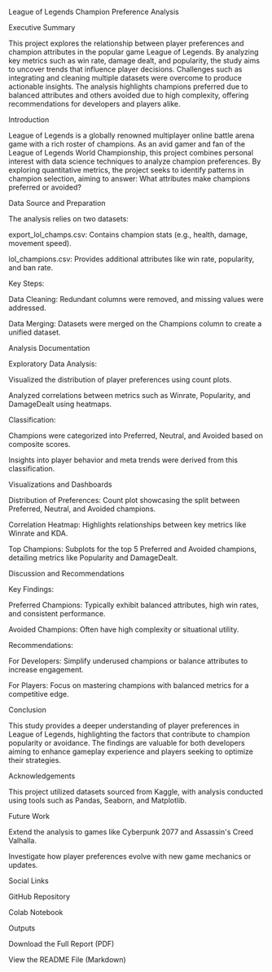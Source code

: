 League of Legends Champion Preference Analysis

Executive Summary

This project explores the relationship between player preferences and champion attributes in the popular game League of Legends. By analyzing key metrics such as win rate, damage dealt, and popularity, the study aims to uncover trends that influence player decisions. Challenges such as integrating and cleaning multiple datasets were overcome to produce actionable insights. The analysis highlights champions preferred due to balanced attributes and others avoided due to high complexity, offering recommendations for developers and players alike.

Introduction

League of Legends is a globally renowned multiplayer online battle arena game with a rich roster of champions. As an avid gamer and fan of the League of Legends World Championship, this project combines personal interest with data science techniques to analyze champion preferences. By exploring quantitative metrics, the project seeks to identify patterns in champion selection, aiming to answer: What attributes make champions preferred or avoided?

Data Source and Preparation

The analysis relies on two datasets:

export_lol_champs.csv: Contains champion stats (e.g., health, damage, movement speed).

lol_champions.csv: Provides additional attributes like win rate, popularity, and ban rate.

Key Steps:

Data Cleaning: Redundant columns were removed, and missing values were addressed.

Data Merging: Datasets were merged on the Champions column to create a unified dataset.

Analysis Documentation

Exploratory Data Analysis:

Visualized the distribution of player preferences using count plots.

Analyzed correlations between metrics such as Winrate, Popularity, and DamageDealt using heatmaps.

Classification:

Champions were categorized into Preferred, Neutral, and Avoided based on composite scores.

Insights into player behavior and meta trends were derived from this classification.

Visualizations and Dashboards

Distribution of Preferences: Count plot showcasing the split between Preferred, Neutral, and Avoided champions.

Correlation Heatmap: Highlights relationships between key metrics like Winrate and KDA.

Top Champions: Subplots for the top 5 Preferred and Avoided champions, detailing metrics like Popularity and DamageDealt.

Discussion and Recommendations

Key Findings:

Preferred Champions: Typically exhibit balanced attributes, high win rates, and consistent performance.

Avoided Champions: Often have high complexity or situational utility.

Recommendations:

For Developers: Simplify underused champions or balance attributes to increase engagement.

For Players: Focus on mastering champions with balanced metrics for a competitive edge.

Conclusion

This study provides a deeper understanding of player preferences in League of Legends, highlighting the factors that contribute to champion popularity or avoidance. The findings are valuable for both developers aiming to enhance gameplay experience and players seeking to optimize their strategies.

Acknowledgements

This project utilized datasets sourced from Kaggle, with analysis conducted using tools such as Pandas, Seaborn, and Matplotlib.

Future Work

Extend the analysis to games like Cyberpunk 2077 and Assassin's Creed Valhalla.

Investigate how player preferences evolve with new game mechanics or updates.

Social Links

GitHub Repository

Colab Notebook

Outputs

Download the Full Report (PDF)

View the README File (Markdown)


